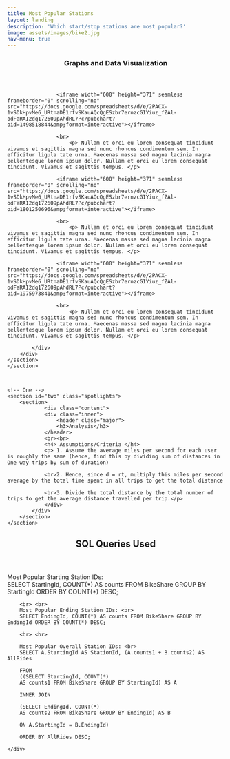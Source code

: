 ```yaml
---
title: Most Popular Stations
layout: landing
description: 'Which start/stop stations are most popular?'
image: assets/images/bike2.jpg
nav-menu: true
---
```


<!-- Main -->
<div id="main">

<!-- One -->
<section id="one" class="spotlights">
	<section>
		<div class="content">
			<div class="inner">
				<header class="major">
					<h3>Graphs and Data Visualization</h3>
				</header>

					<iframe width="600" height="371" seamless frameborder="0" scrolling="no" src="https://docs.google.com/spreadsheets/d/e/2PACX-1vSDkHpvMe6_URtnaDE1rfvSKauAQcQgESzbr7ernzcGIYiuz_fZAl-odFaRAI2dq172609pAhdRL7Pc/pubchart?oid=1498518844&amp;format=interactive"></iframe>

					<br>
						<p> Nullam et orci eu lorem consequat tincidunt vivamus et sagittis magna sed nunc rhoncus condimentum sem. In efficitur ligula tate urna. Maecenas massa sed magna lacinia magna pellentesque lorem ipsum dolor. Nullam et orci eu lorem consequat tincidunt. Vivamus et sagittis tempus. </p>

					<iframe width="600" height="371" seamless frameborder="0" scrolling="no" src="https://docs.google.com/spreadsheets/d/e/2PACX-1vSDkHpvMe6_URtnaDE1rfvSKauAQcQgESzbr7ernzcGIYiuz_fZAl-odFaRAI2dq172609pAhdRL7Pc/pubchart?oid=1801250696&amp;format=interactive"></iframe>

					<br>
						<p> Nullam et orci eu lorem consequat tincidunt vivamus et sagittis magna sed nunc rhoncus condimentum sem. In efficitur ligula tate urna. Maecenas massa sed magna lacinia magna pellentesque lorem ipsum dolor. Nullam et orci eu lorem consequat tincidunt. Vivamus et sagittis tempus. </p>

					<iframe width="600" height="371" seamless frameborder="0" scrolling="no" src="https://docs.google.com/spreadsheets/d/e/2PACX-1vSDkHpvMe6_URtnaDE1rfvSKauAQcQgESzbr7ernzcGIYiuz_fZAl-odFaRAI2dq172609pAhdRL7Pc/pubchart?oid=1975973841&amp;format=interactive"></iframe>

					<br>
						<p> Nullam et orci eu lorem consequat tincidunt vivamus et sagittis magna sed nunc rhoncus condimentum sem. In efficitur ligula tate urna. Maecenas massa sed magna lacinia magna pellentesque lorem ipsum dolor. Nullam et orci eu lorem consequat tincidunt. Vivamus et sagittis tempus. </p>

			</div>
		</div>
	</section>
	</section>



	<!-- One -->
	<section id="two" class="spotlights">
		<section>
				<div class="content">
				<div class="inner">
					<header class="major">
					<h3>Analysis</h3>
				</header>
				<br><br>
				<h4> Assumptions/Criteria </h4>
				<p> 1. Assume the average miles per second for each user is roughly the same (hence, find this by dividing sum of distances in One way trips by sum of duration)

				<br>2. Hence, since d = rt, multiply this miles per second average by the total time spent in all trips to get the total distance

				<br>3. Divide the total distance by the total number of trips to get the average distance travelled per trip.</p>
				</div>
			</div>
		</section>
	</section>


<!-- Two -->
<section id="three">
	<div class="inner">
		<header class="major">
			<h2>SQL Queries Used</h2>
		</header>
		Most Popular Starting Station IDs: <br>
		SELECT StartingId, COUNT(*) AS counts FROM BikeShare GROUP BY StartingId ORDER BY COUNT(*) DESC;

		<br> <br>
		Most Popular Ending Station IDs: <br>
		SELECT EndingId, COUNT(*) AS counts FROM BikeShare GROUP BY EndingId ORDER BY COUNT(*) DESC;

		<br> <br>

		Most Popular Overall Station IDs: <br>
		SELECT A.StartingId AS StationId, (A.counts1 + B.counts2) AS AllRides

		FROM
		((SELECT StartingId, COUNT(*)
		AS counts1 FROM BikeShare GROUP BY StartingId) AS A

		INNER JOIN

		(SELECT EndingId, COUNT(*)
		AS counts2 FROM BikeShare GROUP BY EndingId) AS B

		ON A.StartingId = B.EndingId)

		ORDER BY AllRides DESC;

	</div>
</section>

</div>
